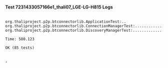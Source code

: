 #### Test 7231433057166e1_thali07_LGE-LG-H815 Logs


```

org.thaliproject.p2p.btconnectorlib.ApplicationTest:..
org.thaliproject.p2p.btconnectorlib.ConnectionManagerTest:..........................
org.thaliproject.p2p.btconnectorlib.DiscoveryManagerTest:................................................

Time: 580.123

OK (85 tests)


,
```
